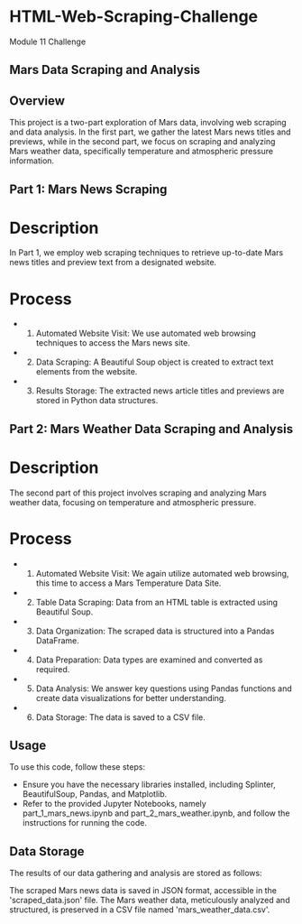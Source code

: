 # HTML-Web-Scraping-Challenge
Module 11 Challenge
## Mars Data Scraping and Analysis

## Overview

This project is a two-part exploration of Mars data, involving web scraping and data analysis. In the first part, we gather the latest Mars news titles and previews, while in the second part, we focus on scraping and analyzing Mars weather data, specifically temperature and atmospheric pressure information.

## Part 1: Mars News Scraping

# Description

In Part 1, we employ web scraping techniques to retrieve up-to-date Mars news titles and preview text from a designated website.

# Process

* 1. Automated Website Visit: We use automated web browsing techniques to access the Mars news site.
* 2. Data Scraping: A Beautiful Soup object is created to extract text elements from the website.
* 3. Results Storage: The extracted news article titles and previews are stored in Python data structures.

## Part 2: Mars Weather Data Scraping and Analysis

# Description

The second part of this project involves scraping and analyzing Mars weather data, focusing on temperature and atmospheric pressure.

# Process

* 1. Automated Website Visit: We again utilize automated web browsing, this time to access a Mars Temperature Data Site.
* 2. Table Data Scraping: Data from an HTML table is extracted using Beautiful Soup.
* 3. Data Organization: The scraped data is structured into a Pandas DataFrame.
* 4. Data Preparation: Data types are examined and converted as required.
* 5. Data Analysis: We answer key questions using Pandas functions and create data visualizations for better understanding.
* 6. Data Storage: The data is saved to a CSV file.

## Usage

To use this code, follow these steps:

* Ensure you have the necessary libraries installed, including Splinter, BeautifulSoup, Pandas, and Matplotlib.
* Refer to the provided Jupyter Notebooks, namely part_1_mars_news.ipynb and part_2_mars_weather.ipynb, and follow the instructions for running the code.

## Data Storage

The results of our data gathering and analysis are stored as follows:

The scraped Mars news data is saved in JSON format, accessible in the 'scraped_data.json' file.
The Mars weather data, meticulously analyzed and structured, is preserved in a CSV file named 'mars_weather_data.csv'.